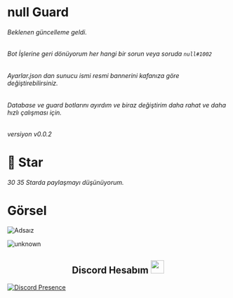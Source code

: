 # null Guard
###### Beklenen güncelleme geldi.
###### Bot İşlerine geri dönüyorum her hangi bir sorun veya soruda `null#1002`
###### Ayarlar.json dan sunucu ismi resmi bannerini kafanıza göre değiştirebilirsiniz.
###### Database ve guard botlarını ayırdım ve biraz değiştirim daha rahat ve daha hızlı çalışması için.
###### versiyon v0.0.2

# 🌟 Star
###### 30 35 Starda paylaşmayı düşünüyorum.

# Görsel
![Adsaız](https://user-images.githubusercontent.com/60463845/139395890-af01070b-11de-4311-b797-adf48bb82561.png)

![unknown](https://user-images.githubusercontent.com/60463845/139395743-02268310-bbba-4f5d-82eb-3f37518bc781.png)

<h2 align="center"> Discord Hesabım <img src="https://raw.githubusercontent.com/iampavangandhi/iampavangandhi/master/gifs/Hi.gif" width="30px"> </h2>

[![Discord Presence](https://lanyard-profile-readme.vercel.app/api/311625016276025364?hideDiscrim=true)](https://discord.com/users/311625016276025364)
